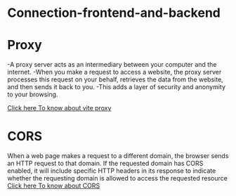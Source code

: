 # Connection-frontend-and-backend

# Proxy
-A proxy server acts as an intermediary between your computer and the internet. 
-When you make a request to access a website, the proxy server processes this request on your behalf, retrieves the data from the website, and then sends it back to you. 
-This adds a layer of security and anonymity to your browsing.

[Click here To know about vite proxy](https://vitejs.dev/config/server-options)

# CORS
When a web page makes a request to a different domain, the browser sends an HTTP request to that domain. If the requested domain has CORS enabled, it will include specific HTTP headers in its response to indicate whether the requesting domain is allowed to access the requested resource
[Click here To know about CORS](https://developer.mozilla.org/en-US/docs/Web/HTTP/CORS)